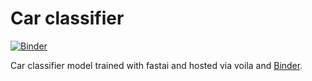 # Car classifier

[![Binder](https://mybinder.org/badge_logo.svg)](https://mybinder.org/v2/gh/Binpord/car_classifier/HEAD?urlpath=%2Fvoila%2Frender%2Fcar_classifier.ipynb)

Car classifier model trained with fastai and hosted via voila and [Binder](https://mybinder.org/).
